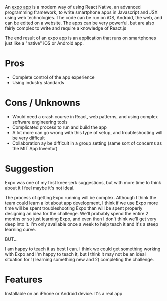 An [expo app](https://expo.io/) is a modern way of using React Native, an advanced programming framework, to write smartphone apps in Javascript and JSX using web technologies. The code can be run on iOS, Android, the web, and can be edited on a website. The apps can be very powerful, but are also fairly complex to write and require a knowledge of React.js

The end result of an expo app is an application that runs on smartphones just like a "native" iOS or Android app.

# Pros

* Complete control of the app experience
* Using industry standards

# Cons / Unknowns

* Would need a crash course in React, web patterns, and using complex software engineering tools
* Complicated process to run and build the app
* A lot more can go wrong with this type of setup, and troubleshooting will be very difficult
* Collaboration ay be difficult in a group setting (same sort of concerns as the MIT App Inventor)

# Suggestion

Expo was one of my first knee-jerk suggestions, but with more time to think about it I feel maybe it's not ideal.

The process of getting Expo running will be complex. Although I think the team could learn a lot about app development, I think if we use Expo more time will be spent troubleshooting Expo than will be spent properly designing an idea for the challenge. We'll probably spend the entire 2 months or so just learning Expo, and even then I don't think we'll get very deep into it. I'm only available once a week to help teach it and it's a steep learning curve.

BUT...

I am happy to teach it as best I can. I think we could get something working with Expo and I'm happy to teach it, but I think it may not be an ideal situation for 1) learning something new and 2) completing the challenge.

# Features

Installable on an iPhone or Android device. It's a real app
